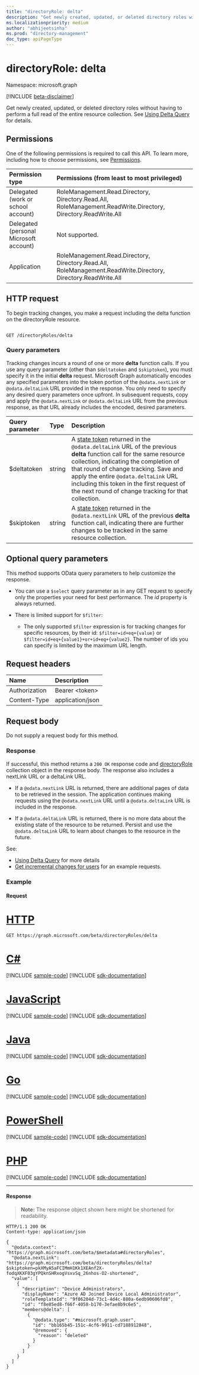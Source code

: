 ```yaml
---
title: "directoryRole: delta"
description: "Get newly created, updated, or deleted directory roles without having to perform a full read of the entire resource collection. See Using Delta Query for details."
ms.localizationpriority: medium
author: "abhijeetsinha"
ms.prod: "directory-management"
doc_type: apiPageType
---
```


# directoryRole: delta

Namespace: microsoft.graph

[!INCLUDE [beta-disclaimer](../../includes/beta-disclaimer.md)]

Get newly created, updated, or deleted directory roles without having to perform a full read of the entire resource collection. See [Using Delta Query](/graph/delta-query-overview) for details.

## Permissions

One of the following permissions is required to call this API. To learn more, including how to choose permissions, see [Permissions](/graph/permissions-reference).

|Permission type      | Permissions (from least to most privileged)              |
|:--------------------|:---------------------------------------------------------|
|Delegated (work or school account) | RoleManagement.Read.Directory, Directory.Read.All, RoleManagement.ReadWrite.Directory, Directory.ReadWrite.All    |
|Delegated (personal Microsoft account) | Not supported.    |
|Application | RoleManagement.Read.Directory, Directory.Read.All, RoleManagement.ReadWrite.Directory, Directory.ReadWrite.All |

## HTTP request

To begin tracking changes, you make a request including the delta function on the directoryRole resource.

<!-- { "blockType": "ignored" } -->
```http

GET /directoryRoles/delta

```

### Query parameters

Tracking changes incurs a round of one or more **delta** function calls. If you use any query parameter 
(other than `$deltatoken` and `$skiptoken`), you must specify 
it in the initial **delta** request. Microsoft Graph automatically encodes any specified parameters 
into the token portion of the `@odata.nextLink` or `@odata.deltaLink` URL provided in the response. 
You only need to specify any desired query parameters once upfront. 
In subsequent requests, copy and apply the `@odata.nextLink` or `@odata.deltaLink` URL from the previous response, as that URL already 
includes the encoded, desired parameters.

| Query parameter	   | Type	|Description|
|:---------------|:--------|:----------|
| $deltatoken | string | A [state token](/graph/delta-query-overview) returned in the `@odata.deltaLink` URL of the previous **delta** function call for the same resource collection, indicating the completion of that round of change tracking. Save and apply the entire `@odata.deltaLink` URL including this token in the first request of the next round of change tracking for that collection.|
| $skiptoken | string | A [state token](/graph/delta-query-overview) returned in the `@odata.nextLink` URL of the previous **delta** function call, indicating there are further changes to be tracked in the same resource collection. |

## Optional query parameters

This method supports OData query parameters to help customize the response.

- You can use a `$select` query parameter as in any GET request to specify only the properties your need for best performance. The 
_id_ property is always returned. 

- There is limited support for `$filter`:
  * The only supported `$filter` expression is for tracking changes for specific resources, by their id:  `$filter=id+eq+{value}` or `$filter=id+eq+{value1}+or+id+eq+{value2}`. The number of ids you can specify is limited by the maximum URL length.


## Request headers
| Name       | Description|
|:---------------|:----------|
| Authorization  | Bearer &lt;token&gt;|
| Content-Type  | application/json |

## Request body
Do not supply a request body for this method.

### Response

If successful, this method returns a `200 OK` response code and [directoryRole](../resources/directoryrole.md) collection object in the response body. The response also includes a nextLink URL or a deltaLink URL. 

- If a `@odata.nextLink` URL is returned, there are additional pages of data to be retrieved in the session. The application continues making requests using the `@odata.nextLink` URL until a `@odata.deltaLink` URL is included in the response.

- If a `@odata.deltaLink` URL is returned, there is no more data about the existing state of the resource to be returned. Persist and use the `@odata.deltaLink` URL to learn about changes to the resource in the future.

See:</br>
- [Using Delta Query](/graph/delta-query-overview) for more details</br>
- [Get incremental changes for users](/graph/delta-query-users) for an example requests.</br>

### Example
#### Request

# [HTTP](#tab/http)
<!-- {
  "blockType": "request",
  "name": "directoryRole_delta"
}-->
```msgraph-interactive
GET https://graph.microsoft.com/beta/directoryRoles/delta
```

# [C#](#tab/csharp)
[!INCLUDE [sample-code](../includes/snippets/csharp/directoryrole-delta-csharp-snippets.md)]
[!INCLUDE [sdk-documentation](../includes/snippets/snippets-sdk-documentation-link.md)]

# [JavaScript](#tab/javascript)
[!INCLUDE [sample-code](../includes/snippets/javascript/directoryrole-delta-javascript-snippets.md)]
[!INCLUDE [sdk-documentation](../includes/snippets/snippets-sdk-documentation-link.md)]

# [Java](#tab/java)
[!INCLUDE [sample-code](../includes/snippets/java/directoryrole-delta-java-snippets.md)]
[!INCLUDE [sdk-documentation](../includes/snippets/snippets-sdk-documentation-link.md)]

# [Go](#tab/go)
[!INCLUDE [sample-code](../includes/snippets/go/directoryrole-delta-go-snippets.md)]
[!INCLUDE [sdk-documentation](../includes/snippets/snippets-sdk-documentation-link.md)]

# [PowerShell](#tab/powershell)
[!INCLUDE [sample-code](../includes/snippets/powershell/directoryrole-delta-powershell-snippets.md)]
[!INCLUDE [sdk-documentation](../includes/snippets/snippets-sdk-documentation-link.md)]

# [PHP](#tab/php)
[!INCLUDE [sample-code](../includes/snippets/php/directoryrole-delta-php-snippets.md)]
[!INCLUDE [sdk-documentation](../includes/snippets/snippets-sdk-documentation-link.md)]

---


#### Response
>**Note:** The response object shown here might be shortened for readability.
<!-- { 
  "blockType": "response",
  "truncated": true,
  "@odata.type": "microsoft.graph.directoryRole",
  "isCollection": true 
} --> 
```http
HTTP/1.1 200 OK
Content-type: application/json

{
  "@odata.context": "https://graph.microsoft.com/beta/$metadata#directoryRoles",
  "@odata.nextLink": "https://graph.microsoft.com/beta/directoryRoles/delta?$skiptoken=pkXMyA5aFCIMmH1Kk1XEAnf2X-fodqXKXF03gYPQknSHRxogVsxvSq_26nhos-O2-shortened",
  "value": [
    {
      "description": "Device Administrators",
      "displayName": "Azure AD Joined Device Local Administrator",
      "roleTemplateId": "9f06204d-73c1-4d4c-880a-6edb90606fd8",
      "id": "f8e85ed8-f66f-4058-b170-3efae8b9c6e5",
      "members@delta": [
        {
          "@odata.type": "#microsoft.graph.user",
          "id": "bb165b45-151c-4cf6-9911-cd7188912848",
          "@removed": {
            "reason": "deleted"
          }
        }
      ]
    }
  ]
}
```

<!-- uuid: 8fcb5dbc-d5aa-4681-8e31-b001d5168d79
2015-10-25 14:57:30 UTC -->
<!--
{
  "type": "#page.annotation",
  "description": "directoryRole: delta",
  "keywords": "",
  "section": "documentation",
  "tocPath": "",
  "suppressions": [
  ]
}
-->


